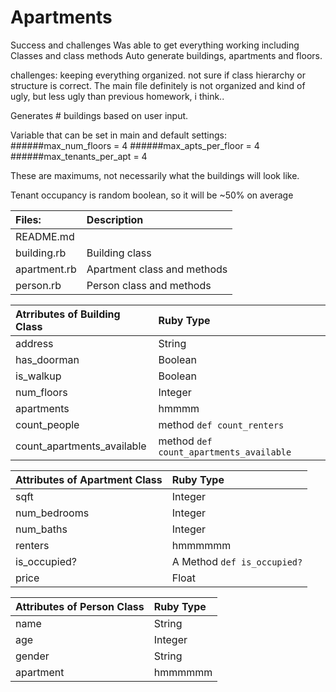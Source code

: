 # Apartments

Success and challenges
Was able to get everything working including
Classes and class methods
Auto generate buildings, apartments and floors.

challenges:
keeping everything organized.  not sure if class hierarchy or structure is correct.  The main file definitely is not organized and kind of ugly, but less ugly than previous homework, i think.. 

Generates # buildings based on user input.

Variable that can be set in main and default settings:
######max_num_floors = 4
######max_apts_per_floor = 4
######max_tenants_per_apt = 4

These are maximums, not necessarily what the buildings will look like.

Tenant occupancy is random boolean, so it will be ~50% on average


|Files: |Description
|:----------|:-----------|
| README.md | |
| building.rb | Building class|
| apartment.rb | Apartment class and methods|
| person.rb | Person class and methods |

|Atrributes of Building Class |Ruby Type|
|:----------|:-----------|
|address|String|
|has_doorman|Boolean|
|is_walkup|Boolean|
|num_floors|Integer|
|apartments|hmmmm|
|count_people|method `def count_renters`|
|count_apartments_available|method `def count_apartments_available`|

|Attributes of Apartment Class|Ruby Type|
|:----------|:-----------|
|sqft|Integer|
|num_bedrooms|Integer|
|num_baths|Integer|
|renters|hmmmmmm|
|is_occupied?|A Method `def is_occupied?`|
|price|Float|


|Attributes of Person Class|Ruby Type|
|:----------|:-----------|
|name|String|
|age|Integer|
|gender|String|
|apartment|hmmmmmm|
